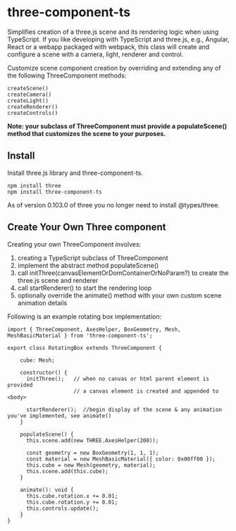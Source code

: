 # three-component-ts

Simplifies creation of a three.js scene and its rendering logic when using TypeScript. 
If you like developing with TypeScript and three.js, e.g., Angular, React or 
a webapp packaged with webpack, this class will create and configure a scene with 
a camera, light, renderer and control. 

Customize scene component creation by overriding and extending any of the following 
ThreeComponent methods:
```
createScene()
createCamera()
createLight()
createRenderer()
createControls()
```

**Note: your subclass of ThreeComponent must provide a populateScene() method that 
customizes the scene to your purposes.**


## Install

Install three.js library and three-component-ts. 
```
npm install three
npm install three-component-ts
```
As of version 0.103.0 of three you no longer need to install @types/three.

## Create Your Own Three component
Creating your own ThreeComponent involves:
1. creating a TypeScript subclass of ThreeComponent
2. implement the abstract method populateScene()
3. call initThree(canvasElementOrDomContainerOrNoParam?) to create the three.js scene and renderer
4. call startRenderer() to start the rendering loop
5. optionally override the animate() method with your own custom scene animation details

Following is an example rotating box implementation:

```
import { ThreeComponent, AxesHelper, BoxGeometry, Mesh, MeshBasicMaterial } from 'three-component-ts';

export class RotatingBox extends ThreeComponent {

    cube: Mesh;

    constructor() {
      initThree();   // when no canvas or html parent element is provided
                     // a canvas element is created and appended to <body> 

      startRenderer();  //begin display of the scene & any animation you've implemented, see animate()
    }

    populateScene() {
      this.scene.add(new THREE.AxesHelper(200));

      const geometry = new BoxGeometry(1, 1, 1);
      const material = new MeshBasicMaterial({ color: 0x00ff00 });
      this.cube = new Mesh(geometry, material);
      this.scene.add(this.cube);
    }

    animate(): void {
      this.cube.rotation.x += 0.01;
      this.cube.rotation.y += 0.01;
      this.controls.update();
    }
}
```





